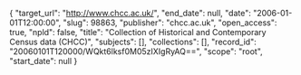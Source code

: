 {
  "target_url": "http://www.chcc.ac.uk/", 
  "end_date": null, 
  "date": "2006-01-01T12:00:00", 
  "slug": 98863, 
  "publisher": "chcc.ac.uk", 
  "open_access": true, 
  "npld": false, 
  "title": "Collection of Historical and Contemporary Census data (CHCC)", 
  "subjects": [], 
  "collections": [], 
  "record_id": "20060101T120000/WQkt6lksf0M05zIXIgRyAQ==", 
  "scope": "root", 
  "start_date": null
}

